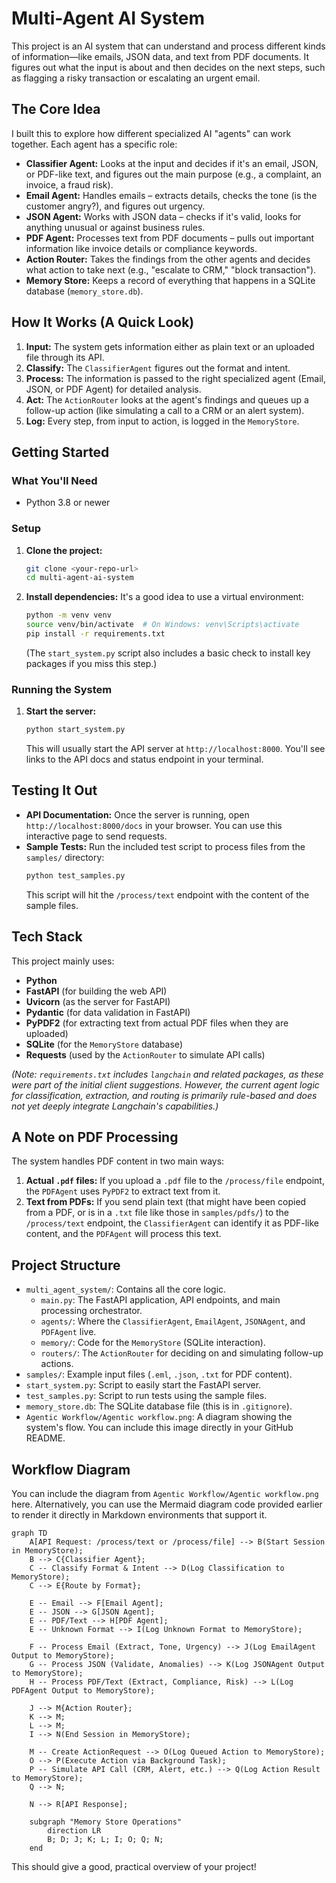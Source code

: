 # Multi-Agent AI System

This project is an AI system that can understand and process different kinds of information—like emails, JSON data, and text from PDF documents. It figures out what the input is about and then decides on the next steps, such as flagging a risky transaction or escalating an urgent email.

## The Core Idea

I built this to explore how different specialized AI "agents" can work together. Each agent has a specific role:
*   **Classifier Agent:** Looks at the input and decides if it's an email, JSON, or PDF-like text, and figures out the main purpose (e.g., a complaint, an invoice, a fraud risk).
*   **Email Agent:** Handles emails – extracts details, checks the tone (is the customer angry?), and figures out urgency.
*   **JSON Agent:** Works with JSON data – checks if it's valid, looks for anything unusual or against business rules.
*   **PDF Agent:** Processes text from PDF documents – pulls out important information like invoice details or compliance keywords.
*   **Action Router:** Takes the findings from the other agents and decides what action to take next (e.g., "escalate to CRM," "block transaction").
*   **Memory Store:** Keeps a record of everything that happens in a SQLite database (`memory_store.db`).

## How It Works (A Quick Look)

1.  **Input:** The system gets information either as plain text or an uploaded file through its API.
2.  **Classify:** The `ClassifierAgent` figures out the format and intent.
3.  **Process:** The information is passed to the right specialized agent (Email, JSON, or PDF Agent) for detailed analysis.
4.  **Act:** The `ActionRouter` looks at the agent's findings and queues up a follow-up action (like simulating a call to a CRM or an alert system).
5.  **Log:** Every step, from input to action, is logged in the `MemoryStore`.

## Getting Started

### What You'll Need
*   Python 3.8 or newer

### Setup
1.  **Clone the project:**
    ```bash
    git clone <your-repo-url>
    cd multi-agent-ai-system
    ```
2.  **Install dependencies:**
    It's a good idea to use a virtual environment:
    ```bash
    python -m venv venv
    source venv/bin/activate  # On Windows: venv\Scripts\activate
    pip install -r requirements.txt
    ```
    (The `start_system.py` script also includes a basic check to install key packages if you miss this step.)

### Running the System
1.  **Start the server:**
    ```bash
    python start_system.py
    ```
    This will usually start the API server at `http://localhost:8000`. You'll see links to the API docs and status endpoint in your terminal.

## Testing It Out

*   **API Documentation:** Once the server is running, open `http://localhost:8000/docs` in your browser. You can use this interactive page to send requests.
*   **Sample Tests:** Run the included test script to process files from the `samples/` directory:
    ```bash
    python test_samples.py
    ```
    This script will hit the `/process/text` endpoint with the content of the sample files.

## Tech Stack

This project mainly uses:
*   **Python**
*   **FastAPI** (for building the web API)
*   **Uvicorn** (as the server for FastAPI)
*   **Pydantic** (for data validation in FastAPI)
*   **PyPDF2** (for extracting text from actual PDF files when they are uploaded)
*   **SQLite** (for the `MemoryStore` database)
*   **Requests** (used by the `ActionRouter` to simulate API calls)

*(Note: `requirements.txt` includes `langchain` and related packages, as these were part of the initial client suggestions. However, the current agent logic for classification, extraction, and routing is primarily rule-based and does not yet deeply integrate Langchain's capabilities.)*

## A Note on PDF Processing

The system handles PDF content in two main ways:
1.  **Actual `.pdf` files:** If you upload a `.pdf` file to the `/process/file` endpoint, the `PDFAgent` uses `PyPDF2` to extract text from it.
2.  **Text from PDFs:** If you send plain text (that might have been copied from a PDF, or is in a `.txt` file like those in `samples/pdfs/`) to the `/process/text` endpoint, the `ClassifierAgent` can identify it as PDF-like content, and the `PDFAgent` will process this text.

## Project Structure

*   `multi_agent_system/`: Contains all the core logic.
    *   `main.py`: The FastAPI application, API endpoints, and main processing orchestrator.
    *   `agents/`: Where the `ClassifierAgent`, `EmailAgent`, `JSONAgent`, and `PDFAgent` live.
    *   `memory/`: Code for the `MemoryStore` (SQLite interaction).
    *   `routers/`: The `ActionRouter` for deciding on and simulating follow-up actions.
*   `samples/`: Example input files (`.eml`, `.json`, `.txt` for PDF content).
*   `start_system.py`: Script to easily start the FastAPI server.
*   `test_samples.py`: Script to run tests using the sample files.
*   `memory_store.db`: The SQLite database file (this is in `.gitignore`).
*   `Agentic Workflow/Agentic workflow.png`: A diagram showing the system's flow. You can include this image directly in your GitHub README.

## Workflow Diagram

You can include the diagram from `Agentic Workflow/Agentic workflow.png` here.
Alternatively, you can use the Mermaid diagram code provided earlier to render it directly in Markdown environments that support it.

```mermaid
graph TD
    A[API Request: /process/text or /process/file] --> B(Start Session in MemoryStore);
    B --> C{Classifier Agent};
    C -- Classify Format & Intent --> D(Log Classification to MemoryStore);
    C --> E{Route by Format};

    E -- Email --> F[Email Agent];
    E -- JSON --> G[JSON Agent];
    E -- PDF/Text --> H[PDF Agent];
    E -- Unknown Format --> I(Log Unknown Format to MemoryStore);

    F -- Process Email (Extract, Tone, Urgency) --> J(Log EmailAgent Output to MemoryStore);
    G -- Process JSON (Validate, Anomalies) --> K(Log JSONAgent Output to MemoryStore);
    H -- Process PDF/Text (Extract, Compliance, Risk) --> L(Log PDFAgent Output to MemoryStore);

    J --> M{Action Router};
    K --> M;
    L --> M;
    I --> N(End Session in MemoryStore);

    M -- Create ActionRequest --> O(Log Queued Action to MemoryStore);
    O --> P(Execute Action via Background Task);
    P -- Simulate API Call (CRM, Alert, etc.) --> Q(Log Action Result to MemoryStore);
    Q --> N;

    N --> R[API Response];

    subgraph "Memory Store Operations"
        direction LR
        B; D; J; K; L; I; O; Q; N;
    end
```

This should give a good, practical overview of your project!
